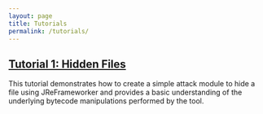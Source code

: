 ```yaml
---
layout: page
title: Tutorials
permalink: /tutorials/
---
```


## [Tutorial 1: Hidden Files](/JReFrameworker/tutorial/hidden_files.md)
This tutorial demonstrates how to create a simple attack module to hide a file using JReFrameworker and provides a basic understanding of the underlying bytecode manipulations performed by the tool.
